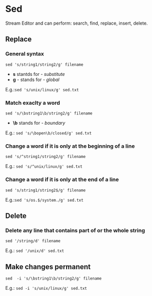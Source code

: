 
# Sed

Stream Editor and can perform: search, find, replace, insert, delete.
 
## Replace
 
### General syntax
`sed 's/string1/string2/g' filename`
*  __s__ stantds for - _substitute_
*  __g__ - stands for - _global_
 
E.g.:`sed 's/unix/linux/g' sed.txt`
 
### Match exaclty a word
`sed 's/\bstring1\b/string2/g' filename`
* __\b__ stands for - _boundary_
 
E.g.: `sed 's/\bopen\b/closed/g' sed.txt`
 
### Change a word if it is only at the beginning of a line
`sed 's/^string1/string2/g' filename`
 
E.g.: `sed 's/^unix/linux/g' sed.txt`
 
### Change a word if it is only at the end of a line
`sed 's/string1/string2$/g' filename`

E.g.:`sed 's/os.$/system./g' sed.txt`

## Delete

### Delete any line that contains part of or the whole string
`sed '/string/d' filename`

E.g.: `sed '/unix/d' sed.txt`

## Make changes permanent
`sed  -i 's/\bstring1\b/string2/g' filename`

E.g.: `sed -i 's/unix/linux/g' sed.txt`
